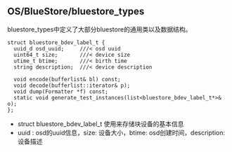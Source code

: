 ## OS/BlueStore/bluestore\_types

bluestore\_types中定义了大部分bluestore的通用类以及数据结构。

```
struct bluestore_bdev_label_t {
  uuid_d osd_uuid;     ///< osd uuid
  uint64_t size;       ///< device size
  utime_t btime;       ///< birth time
  string description;  ///< device description

  void encode(bufferlist& bl) const;
  void decode(bufferlist::iterator& p);
  void dump(Formatter *f) const;
  static void generate_test_instances(list<bluestore_bdev_label_t*>& o);
};
```

* struct bluestore\_bdev\_label\_t 使用来存储块设备的基本信息
* uuid : osd的uuid信息，size: 设备大小，btime: osd创建时间，description: 设备描述



